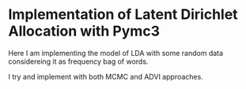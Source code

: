 # Implementation of Latent Dirichlet Allocation with Pymc3

Here I am implementing the model of LDA with some random data considereing it as frequency bag of words.

I try and implement with both MCMC and ADVI approaches.
